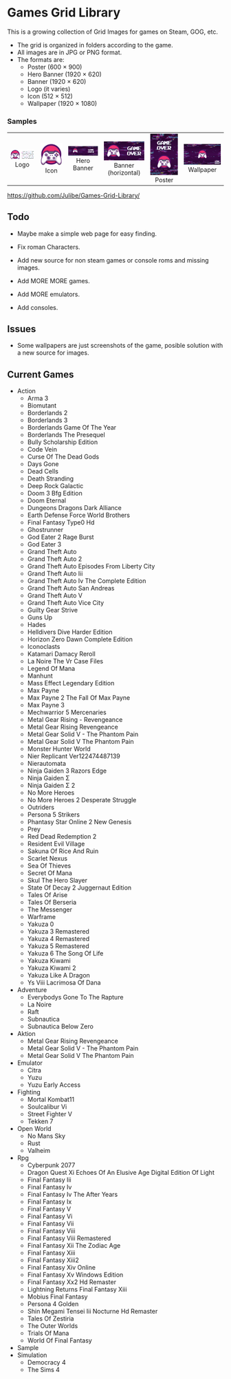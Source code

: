 


# Games Grid Library
This is a growing collection of Grid Images for games on Steam, GOG, etc.

 - The grid is organized in folders according to the game.
 - All images are in JPG or PNG format.
 - The formats are:
	 - Poster (600 × 900)
	 - Hero Banner (1920 × 620)
	 - Banner (1920 × 620)
	 - Logo (it varies)
	 - Icon (512 × 512)
	 - Wallpaper (1920 × 1080)

### Samples
<table>
	<tr align="center">
		<td>
			<img src="https://github.com/Julibe/Games-Grid-Library/raw/main/Sample/logo.png" width="250px"><br><center>Logo</center>
		</td>
		<td>
			<img src="https://github.com/Julibe/Games-Grid-Library/raw/main/Sample/icon.png" width="250px"><br><center>Icon</center>
		</td>
		<td>
			<img src="https://github.com/Julibe/Games-Grid-Library/raw/main/Sample/hero.jpg" width="250px"><br><center>Hero Banner</center>
		</td>
		<td>
			<img src="https://github.com/Julibe/Games-Grid-Library/raw/main/Sample/horizontal.jpg" width="250px"><br><center>Banner (horizontal)</center>
		</td>
		<td>
			<img src="https://github.com/Julibe/Games-Grid-Library/raw/main/Sample/poster.jpg" width="250px"><br><center>Poster</center>
		</td>
		<td>
			<img src="https://github.com/Julibe/Games-Grid-Library/raw/main/Sample/wallpaper.jpg" width="250px"><br><center>Wallpaper</center>
		</td>
	</tr>
</table>


https://github.com/Julibe/Games-Grid-Library/


## Todo
 - Maybe make a simple web page for easy finding.
 - Fix roman Characters.
 - Add new source for non steam games or console roms and missing images.

 - Add MORE MORE games.

 - Add MORE emulators.

 - Add consoles.

## Issues
 - Some wallpapers are just screenshots of the game, posible solution with a new source for images.
## Current Games
 - Action
	 - Arma 3
	 - Biomutant
	 - Borderlands 2
	 - Borderlands 3
	 - Borderlands Game Of The Year
	 - Borderlands The Presequel
	 - Bully Scholarship Edition
	 - Code Vein
	 - Curse Of The Dead Gods
	 - Days Gone
	 - Dead Cells
	 - Death Stranding
	 - Deep Rock Galactic
	 - Doom 3 Bfg Edition
	 - Doom Eternal
	 - Dungeons  Dragons Dark Alliance
	 - Earth Defense Force World Brothers
	 - Final Fantasy Type0 Hd
	 - Ghostrunner
	 - God Eater 2 Rage Burst
	 - God Eater 3
	 - Grand Theft Auto
	 - Grand Theft Auto 2
	 - Grand Theft Auto Episodes From Liberty City
	 - Grand Theft Auto Iii
	 - Grand Theft Auto Iv The Complete Edition
	 - Grand Theft Auto San Andreas
	 - Grand Theft Auto V
	 - Grand Theft Auto Vice City
	 - Guilty Gear Strive
	 - Guns Up
	 - Hades
	 - Helldivers Dive Harder Edition
	 - Horizon Zero Dawn Complete Edition
	 - Iconoclasts
	 - Katamari Damacy Reroll
	 - La Noire The Vr Case Files
	 - Legend Of Mana
	 - Manhunt
	 - Mass Effect Legendary Edition
	 - Max Payne
	 - Max Payne 2 The Fall Of Max Payne
	 - Max Payne 3
	 - Mechwarrior 5 Mercenaries
	 - Metal Gear Rising - Revengeance
	 - Metal Gear Rising Revengeance
	 - Metal Gear Solid V - The Phantom Pain
	 - Metal Gear Solid V The Phantom Pain
	 - Monster Hunter World
	 - Nier Replicant Ver122474487139
	 - Nierautomata
	 - Ninja Gaiden 3 Razors Edge
	 - Ninja Gaiden Σ
	 - Ninja Gaiden Σ 2
	 - No More Heroes
	 - No More Heroes 2 Desperate Struggle
	 - Outriders
	 - Persona 5 Strikers
	 - Phantasy Star Online 2 New Genesis
	 - Prey
	 - Red Dead Redemption 2
	 - Resident Evil Village
	 - Sakuna Of Rice And Ruin
	 - Scarlet Nexus
	 - Sea Of Thieves
	 - Secret Of Mana
	 - Skul The Hero Slayer
	 - State Of Decay 2 Juggernaut Edition
	 - Tales Of Arise
	 - Tales Of Berseria
	 - The Messenger
	 - Warframe
	 - Yakuza 0
	 - Yakuza 3 Remastered
	 - Yakuza 4 Remastered
	 - Yakuza 5 Remastered
	 - Yakuza 6 The Song Of Life
	 - Yakuza Kiwami
	 - Yakuza Kiwami 2
	 - Yakuza Like A Dragon
	 - Ys Viii Lacrimosa Of Dana
 - Adventure
	 - Everybodys Gone To The Rapture
	 - La Noire
	 - Raft
	 - Subnautica
	 - Subnautica Below Zero
 - Aktion
	 - Metal Gear Rising Revengeance
	 - Metal Gear Solid V - The Phantom Pain
	 - Metal Gear Solid V The Phantom Pain
 - Emulator
	 - Citra
	 - Yuzu
	 - Yuzu Early Access
 - Fighting
	 - Mortal Kombat11
	 - Soulcalibur Vi
	 - Street Fighter V
	 - Tekken 7
 - Open World
	 - No Mans Sky
	 - Rust
	 - Valheim
 - Rpg
	 - Cyberpunk 2077
	 - Dragon Quest Xi Echoes Of An Elusive Age  Digital Edition Of Light
	 - Final Fantasy Iii
	 - Final Fantasy Iv
	 - Final Fantasy Iv The After Years
	 - Final Fantasy Ix
	 - Final Fantasy V
	 - Final Fantasy Vi
	 - Final Fantasy Vii
	 - Final Fantasy Viii
	 - Final Fantasy Viii  Remastered
	 - Final Fantasy Xii The Zodiac Age
	 - Final Fantasy Xiii
	 - Final Fantasy Xiii2
	 - Final Fantasy Xiv Online
	 - Final Fantasy Xv Windows Edition
	 - Final Fantasy Xx2 Hd Remaster
	 - Lightning Returns Final Fantasy Xiii
	 - Mobius Final Fantasy
	 - Persona 4 Golden
	 - Shin Megami Tensei Iii Nocturne Hd Remaster
	 - Tales Of Zestiria
	 - The Outer Worlds
	 - Trials Of Mana
	 - World Of Final Fantasy
 - Sample
 - Simulation
	 - Democracy 4
	 - The Sims 4
